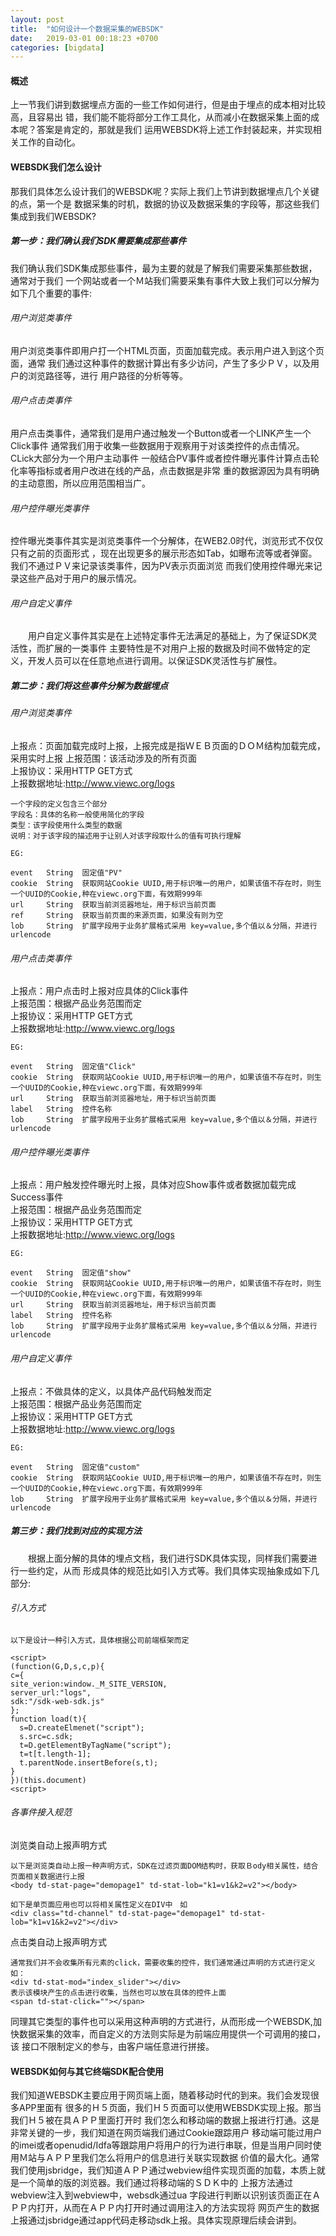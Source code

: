 ```yaml
---
layout: post
title:  "如何设计一个数据采集的WEBSDK"
date:   2019-03-01 00:18:23 +0700
categories: [bigdata]
---
```


#### 概述
  上一节我们讲到数据埋点方面的一些工作如何进行，但是由于埋点的成本相对比较高，且容易出
错，我们能不能将部分工作工具化，从而减小在数据采集上面的成本呢？答案是肯定的，那就是我们
运用WEBSDK将上述工作封装起来，并实现相关工作的自动化。
  
#### WEBSDK我们怎么设计  
  那我们具体怎么设计我们的WEBSDK呢？实际上我们上节讲到数据埋点几个关键的点，第一个是
数据采集的时机，数据的协议及数据采集的字段等，那这些我们集成到我们WEBSDK?  
##### 第一步：我们确认我们SDK需要集成那些事件  
  我们确认我们SDK集成那些事件，最为主要的就是了解我们需要采集那些数据，通常对于我们
一个网站或者一个Ｍ站我们需要采集有事件大致上我们可以分解为如下几个重要的事件:  
  
###### 用户浏览类事件  
  用户浏览类事件即用户打一个HTML页面，页面加载完成。表示用户进入到这个页面，通常
我们通过这种事件的数据计算出有多少访问，产生了多少ＰＶ，以及用户的浏览路径等，进行
用户路径的分析等等。
    
###### 用户点击类事件  
  用户点击类事件，通常我们是用户通过触发一个Button或者一个LINK产生一个Click事件
通常我们用于收集一些数据用于观察用于对该类控件的点击情况。CLick大部分为一个用户主动事件
一般结合PV事件或者控件曝光事件计算点击轮化率等指标或者用户改进在线的产品，点击数据是非常
重的数据源因为具有明确的主动意图，所以应用范围相当广。
  
###### 用户控件曝光类事件  
  控件曝光类事件其实是浏览类事件一个分解体，在WEB2.0时代，浏览形式不仅仅只有之前的页面形式
，现在出现更多的展示形态如Tab，如曝布流等或者弹窗。我们不通过ＰＶ来记录该类事件，因为PV表示页面浏览
而我们使用控件曝光来记录这些产品对于用户的展示情况。
  
###### 用户自定义事件  
　　用户自定义事件其实是在上述特定事件无法满足的基础上，为了保证SDK灵活性，而扩展的一类事件
主要特性是不对用户上报的数据及时间不做特定的定义，开发人员可以在任意地点进行调用。以保证SDK灵活性与扩展性。
  
##### 第二步：我们将这些事件分解为数据埋点  
  
###### 用户浏览类事件  
  
上报点：页面加载完成时上报，上报完成是指ＷＥＢ页面的ＤＯＭ结构加载完成，采用实时上报
上报范围：该活动涉及的所有页面  
上报协议：采用HTTP GET方式  
上报数据地址:http://www.viewc.org/logs  
```$xslt
一个字段的定义包含三个部分　　
字段名：具体的名称一般使用简化的字段　　
类型：该字段使用什么类型的数据  
说明：对于该字段的描述用于让别人对该字段取什么的值有可执行理解  

EG:

event   String  固定值"PV"  
cookie  String  获取网站Cookie UUID,用于标识唯一的用户，如果该值不存在时，则生一个UUID的Cookie,种在viewc.org下面，有效期999年　　
url     String  获取当前浏览器地址，用于标识当前页面  
ref     String  获取当前页面的来源页面，如果没有则为空  
lob     String  扩展字段用于业务扩展格式采用 key=value,多个值以＆分隔，并进行urlencode
```
  
###### 用户点击类事件  
  
上报点：用户点击时上报对应具体的Click事件  
上报范围：根据产品业务范围而定  
上报协议：采用HTTP GET方式  
上报数据地址:http://www.viewc.org/logs  
```$xslt
EG:

event   String  固定值"Click"  
cookie  String  获取网站Cookie UUID,用于标识唯一的用户，如果该值不存在时，则生一个UUID的Cookie,种在viewc.org下面，有效期999年　　
url     String  获取当前浏览器地址，用于标识当前页面  
label   String  控件名称  
lob     String  扩展字段用于业务扩展格式采用 key=value,多个值以＆分隔，并进行urlencode
```
  
###### 用户控件曝光类事件  
  
上报点：用户触发控件曝光时上报，具体对应Show事件或者数据加载完成Success事件  
上报范围：根据产品业务范围而定  
上报协议：采用HTTP GET方式  
上报数据地址:http://www.viewc.org/logs  
```$xslt
EG:

event   String  固定值"show"  
cookie  String  获取网站Cookie UUID,用于标识唯一的用户，如果该值不存在时，则生一个UUID的Cookie,种在viewc.org下面，有效期999年　　
url     String  获取当前浏览器地址，用于标识当前页面  
label   String  控件名称  
lob     String  扩展字段用于业务扩展格式采用 key=value,多个值以＆分隔，并进行urlencode
```
  
###### 用户自定义事件  
  
上报点：不做具体的定义，以具体产品代码触发而定  
上报范围：根据产品业务范围而定  
上报协议：采用HTTP GET方式  
上报数据地址:http://www.viewc.org/logs  
```$xslt
EG:

event   String  固定值"custom"  
cookie  String  获取网站Cookie UUID,用于标识唯一的用户，如果该值不存在时，则生一个UUID的Cookie,种在viewc.org下面，有效期999年　　
lob     String  扩展字段用于业务扩展格式采用 key=value,多个值以＆分隔，并进行urlencode
```
  
##### 第三步：我们找到对应的实现方法  
　　根据上面分解的具体的埋点文档，我们进行SDK具体实现，同样我们需要进行一些约定，从而
形成具体的规范比如引入方式等。我们具体实现抽象成如下几部分:  
  
###### 引入方式  

```$xslt
以下是设计一种引入方式，具体根据公司前端框架而定

<script>
(function(G,D,s,c,p){
c={
site_verion:window._M_SITE_VERSION,
server_url:"logs",
sdk:"/sdk-web-sdk.js"
};
function load(t){
  s=D.createElmenet("script");
  s.src=c.sdk;
  t=D.getElementByTagName("script");
  t=t[t.length-1];
  t.parentNode.insertBefore(s,t);
}
})(this.document)
<script>
```  
  
###### 各事件接入规范  
  浏览类自动上报声明方式  
```$xslt
以下是浏览类自动上报一种声明方式，SDK在过滤页面DOM结构时，获取Ｂody相关属性，结合页面相关数据进行上报
<body td-stat-page="demopage1" td-stat-lob="k1=v1&k2=v2"></body>

如下是单页面应用也可以将相关属性定义在DIV中　如
<div class="td-channel" td-stat-page="demopage1" td-stat-lob="k1=v1&k2=v2"></div>
```  
  
  点击类自动上报声明方式  
```$xslt
通常我们并不会收集所有元素的click，需要收集的控件，我们通常通过声明的方式进行定义如：
<div td-stat-mod="index_slider"></div>
表示该模块产生的点击进行收集，当然也可以放在具体的控件上面
<span td-stat-click=""></span>
```  
  同理其它类型的事件也可以采用这种声明的方式进行，从而形成一个WEBSDK,加快数据采集的效率，而自定义的方法则实际是为前端应用提供一个可调用的接口，该
接口不限制定义的参与，由客户端任意进行拼接。

#### WEBSDK如何与其它终端SDK配合使用  
  我们知道WEBSDK主要应用于网页端上面，随着移动时代的到来。我们会发现很多APP里面有
很多的Ｈ５页面，我们Ｈ５页面可以使用WEBSDK实现上报。那当我们Ｈ５被在具ＡＰＰ里面打开时
我们怎么和移动端的数据上报进行打通。这是非常关键的一步，我们知道在网页端我们通过Cookie跟踪用户
移动端可能过用户的imei或者openudid/Idfa等跟踪用户将用户的行为进行串联，但是当用户同时使用Ｍ站与ＡＰＰ里我们怎么将用户的信息进行关联实现数据
价值的最大化。通常我们使用jsbridge，我们知道ＡＰＰ通过webview组件实现页面的加载，本质上就是一个简单的版的浏览器。我们通过将移动端的ＳＤＫ中的
上报方法通过webview注入到webview中，websdk通过ua 字段进行判断以识别该页面正在ＡＰＰ内打开，从而在ＡＰＰ内打开时通过调用注入的方法实现将
网页产生的数据上报通过jsbridge通过app代码走移动sdk上报。具体实现原理后续会讲到。
